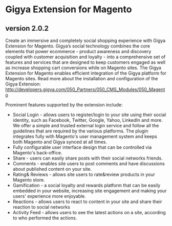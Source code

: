 <h1>Gigya Extension for Magento</h1>
<h2>version 2.0.2</h2>

Create an immersive and completely social shopping experience with Gigya Extension for Magento. Gigya’s social technology combines the core elements that power ecommerce - product awareness and discovery coupled with customer acquisition and loyalty - into a comprehensive set of features and services that are designed to keep customers engaged as well as increase shopping cart conversions while on Magento sites.  The Gigya Extension for Magento enables efficient integration of the Gigya platform for Magento sites. Read more about the installation and configuration of the Gigya Extension:
http://developers.gigya.com/050_Partners/050_CMS_Modules/050_Magento


Prominent features supported by the extension include:

* Social Login - allows users to register/login to your site using their social identity, such as Facebook, Twitter, Google, Yahoo, LinkedIn and more. We offer a simple and trusted external login service and follow all the guidelines that are required by the various platforms. The plugin integrates fully with Magento's user management system and keeps both Magento and Gigya synced at all times.
* Fully configurable user interface design that can be controlled via Magento's back-office.
* Share - users can easily share posts with their social networks friends.
* Comments - enables site users to post comments and have discussions about published content on your site.
* Rating& Reviews - allows site users to rate&review products in your Magento store.
* Gamification - a social loyalty and rewards platform that can be easily embedded in your website, increasing site engagement and making your users' experience more enjoyable.
* Reactions - allows users to react to content in your site and share their reaction to social networks
* Activity Feed - allows users to see the latest actions on a site, according to who performed the actions.



